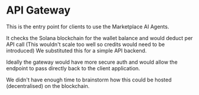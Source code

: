# API Gateway

This is the entry point for clients to use the Marketplace AI Agents. 

It checks the Solana blockchain for the wallet balance and would deduct per API call (This wouldn't scale too well so credits would need to be introduced) We substituted this for a simple API backend. 

Ideally the gateway would have more secure auth and would allow the endpoint to pass directly back to the client application. 

We didn't have enough time to brainstorm how this could be hosted (decentralised) on the blockchain. 
